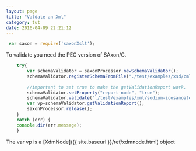 ```yaml
---
layout: page
title: "Valdate an Xml"
category: tut
date: 2016-04-09 22:21:12
---
```


~~~ javascript
 var saxon = require('saxonXslt');
~~~

To validate you need the PEC version of SAxon/C.

~~~ javascript
    try{
        var schemaValidator = saxonProcessor.newSchemaValidator();
        schemaValidator.registerSchemaFromFile("./test/examples/xsd/cml/schema.xsd");
        
        //important to set true to make the getValidationReport work.
        schemaValidator.setProperty("report-node", "true");
        schemaValidator.validate("./test/examples/xml/sodium-icosanoate.xml");
        var vp=schemaValidator.getValidationReport();
        saxonProcessor.release();
    }
    catch (err) {
    console.dir(err.message);
    }
~~~

The var vp is a [XdmNode]({{ site.baseurl }}/ref/xdmnode.html) object 


